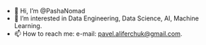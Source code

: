 - 👋 Hi, I’m @PashaNomad
- 👀 I’m interested in Data Engineering, Data Science, AI, Machine Learning.
- 📫 How to reach me: e-mail: pavel.aliferchuk@gmail.com.

<!---
PashaNomad/PashaNomad is a ✨ special ✨ repository because its `README.md` (this file) appears on your GitHub profile.
You can click the Preview link to take a look at your changes.
--->
